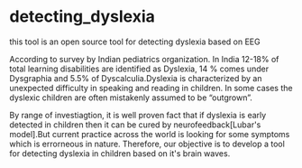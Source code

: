 # detecting_dyslexia
this tool is an open source tool for detecting dyslexia based on EEG

According to survey by Indian pediatrics organization. In India 12-18% of total learning disabilities are identified as Dyslexia, 14 % comes under Dysgraphia and 5.5% of Dyscalculia.Dyslexia is characterized by an unexpected difficulty in speaking and reading in children. In some cases the dyslexic children are often mistakenly assumed to be “outgrown”.

By range of investiagtion, it is well proven fact that if dyslexia is early detected in children then it can be cured by neurofeedback[Lubar's model].But current practice across the world is looking for some symptoms which is errorneous in nature. Therefore, our objective is to develop a tool for detecting dyslexia in children based on it's brain waves.
